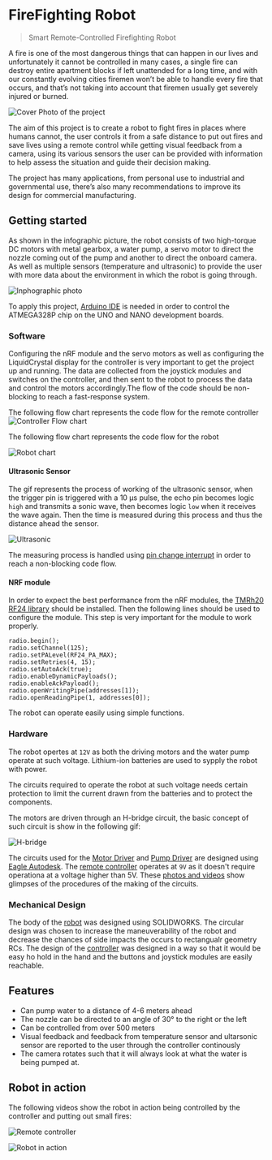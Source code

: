 # FireFighting Robot
> Smart Remote-Controlled Firefighting Robot

A fire is one of the most dangerous things that can happen in our lives and unfortunately it cannot be controlled in many cases, a single fire can destroy entire apartment blocks if left unattended for a long time, and with our constantly evolving cities firemen won’t be able to handle every fire that occurs, and that’s not taking into account that firemen usually get severely injured or burned.

![Cover Photo of the project](https://drive.google.com/uc?export=view&id=1n4yjdfQ19zOam5gqlFNfnjDna9pn8Vs7)

The aim of this project is to create a robot to fight fires in places where humans cannot, the user controls it from a safe distance to put out fires and save lives using a remote control while getting visual feedback from a camera, using its various sensors the user can be provided with information to help assess the situation and guide their decision making.

The project has many applications, from personal use to industrial and governmental use, there’s also many recommendations to improve its design for commercial manufacturing.


## Getting started

As shown in the infographic picture, the robot consists of two high-torque DC motors with metal gearbox, a water pump, a servo motor to direct the nozzle coming out of the pump and another to direct the onboard camera. As well as multiple sensors (temperature and ultrasonic) to provide the user with more data about the environment in which the robot is going through.

![Inphographic photo](https://drive.google.com/uc?export=view&id=1wzanSIH-58Nf2ZOFWj5Fe4BqIGj8vXUL)

To apply this project, [Arduino IDE](https://www.arduino.cc/en/software) is needed in order to control the ATMEGA328P chip on the UNO and NANO development boards.

### Software
Configuring the nRF module and the servo motors as well as configuring the LiquidCrystal display for the controller is very important to get the project up and running. The data are collected from the joystick modules and switches on the controller, and then sent to the robot to process the data and control the motors accordingly.The flow of the code should be non-blocking to reach a fast-response system.

The following flow chart represents the code flow for the remote controller
![Controller Flow chart](https://drive.google.com/uc?export=view&id=1Qzc94CE3mQ3DPFCZeb_HiTXhM-F2tM7s)

The following flow chart represents the code flow for the robot

![Robot chart](https://drive.google.com/uc?export=view&id=1K5fS9mS0iZ3NMWzC2tnv48OMk8OELpjP)


#### Ultrasonic Sensor
The gif represents the process of working of the ultrasonic sensor, when the trigger pin is triggered with a 10 μs pulse, the echo pin becomes logic `high` and transmits a sonic wave, then becomes logic `low` when it receives the wave again. Then the time is measured during this process and thus the distance ahead the sensor.

![Ultrasonic](https://lastminuteengineers.com/wp-content/uploads/arduino/HC-SR04-Ultrasonic-Sensor-Working-Echo-reflected-from-Obstacle.gif)

The measuring process is handled using [pin change interrupt](https://microchipdeveloper.com/8avr:pin-change-interrupts) in order to reach a non-blocking code flow.

#### NRF module
In order to expect the best performance from the nRF modules, the [TMRh20 RF24 library](https://github.com/nRF24/RF24) should be installed. Then the following lines should be used to configure the module. This step is very important for the module to work properly.
```
radio.begin();
radio.setChannel(125);
radio.setPALevel(RF24_PA_MAX);
radio.setRetries(4, 15);
radio.setAutoAck(true);
radio.enableDynamicPayloads();
radio.enableAckPayload();
radio.openWritingPipe(addresses[1]);
radio.openReadingPipe(1, addresses[0]);
```
The robot can operate easily using simple functions.

### Hardware
The robot opertes at `12V` as both the driving motors and the water pump operate at such voltage. Lithium-ion batteries are used to sypply the robot with power.

The circuits required to operate the robot at such voltage needs certain protection to limit the current drawn from the batteries and to protect the components.

The motors are driven through an H-bridge circuit, the basic concept of such circuit is show in the following gif:

![H-bridge](https://lastminuteengineers.b-cdn.net/wp-content/uploads/arduino/H-Bridge-Working-Motor-Direction-Control-Animation.gif)

The circuits used for the [Motor Driver](https://drive.google.com/drive/u/1/folders/1Nn0YEI11wWROLMd7_3URidbeG9kCxAfm) and [Pump Driver](https://drive.google.com/drive/u/1/folders/1CZgRmNhuDcMtKPdt2YrFvLLOhN_RMTXU) are designed using [Eagle Autodesk](https://www.autodesk.com/products/eagle/free-download). The [remote controller](https://drive.google.com/drive/u/1/folders/1TrW_Vk5utaD_Sy8oOq5rgT2lKlHnFTT6) operates at `9V` as it doesn't require operationa at a voltage higher than 5V. These [photos and videos](https://drive.google.com/drive/u/1/folders/1NUvE6q-_K2rTlL7IvMuiTrfKtsnbiQDj) show glimpses of the procedures of the making of the circuits.

### Mechanical Design
The body of the [robot](https://drive.google.com/file/d/1rGY3SOgsJSn-j2y3Tnn8LuWATzrurm1G/view?usp=sharing) was designed using SOLIDWORKS. The circular design was chosen to increase the maneuverability of the robot and decrease the chances of side impacts the occurs to rectangualr geometry RCs. The design of the [controller](https://drive.google.com/file/d/1FWuIQPEIBYakqG_JtPIii8ady17Yj6-7/view?usp=sharing) was designed in a way so that it would be easy ho hold in the hand and the buttons and joystick modules are easily reachable.

## Features

* Can pump water to a distance of 4-6 meters ahead
* The nozzle can be directed to an angle of 30° to the right or the left
* Can be controlled from over 500 meters
* Visual feedback and feedback from temperature sensor and ultarsonic sensor are reported to the user through the controller continously
* The camera rotates such that it will always look at what the water is being pumped at.

## Robot in action
The following videos show the robot in action being controlled by the controller and putting out small fires:

![Remote controller](https://drive.google.com/uc?export=view&id=1DwFFmvE7hbSujSrExHvpLHnWHBEZtXi6)

![Robot in action](https://drive.google.com/uc?export=view&id=1DwK7hSDSwVgKE-izbAIr8uxt_eV7dfFe)
